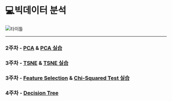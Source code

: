 # 💻빅데이터 분석

![타이틀](https://private-user-images.githubusercontent.com/139729135/428409023-3ac657c6-38ae-4c98-8ed0-582f22976a1b.png?jwt=eyJhbGciOiJIUzI1NiIsInR5cCI6IkpXVCJ9.eyJpc3MiOiJnaXRodWIuY29tIiwiYXVkIjoicmF3LmdpdGh1YnVzZXJjb250ZW50LmNvbSIsImtleSI6ImtleTUiLCJleHAiOjE3NDMzNTA2MzMsIm5iZiI6MTc0MzM1MDMzMywicGF0aCI6Ii8xMzk3MjkxMzUvNDI4NDA5MDIzLTNhYzY1N2M2LTM4YWUtNGM5OC04ZWQwLTU4MmYyMjk3NmExYi5wbmc_WC1BbXotQWxnb3JpdGhtPUFXUzQtSE1BQy1TSEEyNTYmWC1BbXotQ3JlZGVudGlhbD1BS0lBVkNPRFlMU0E1M1BRSzRaQSUyRjIwMjUwMzMwJTJGdXMtZWFzdC0xJTJGczMlMkZhd3M0X3JlcXVlc3QmWC1BbXotRGF0ZT0yMDI1MDMzMFQxNTU4NTNaJlgtQW16LUV4cGlyZXM9MzAwJlgtQW16LVNpZ25hdHVyZT1iODUzNTFmMzk1ZGUxNTU2Zjg1YzJjMDAzOGY4NzMyOWM1ODY3OWJiMGI0ZGVmZWUzZjk1OWZmYTgxYmViYWY0JlgtQW16LVNpZ25lZEhlYWRlcnM9aG9zdCJ9.vbZtGphKOoFbHaIjOIlMshqgDht0HY7N0XsQBsFCzIM)

---

### 2주차 - [PCA](https://github.com/Do-heewan/Big_Data_Analysis/blob/main/2%EC%A3%BC%EC%B0%A8/2%EC%A3%BC%EC%B0%A8%20-%20PCA.md) & [PCA 실습](https://github.com/Do-heewan/Big_Data_Analysis/blob/main/2%EC%A3%BC%EC%B0%A8/PCA.ipynb)
### 3주차 - [TSNE](https://github.com/Do-heewan/Big_Data_Analysis/blob/main/3%EC%A3%BC%EC%B0%A8/3%EC%A3%BC%EC%B0%A8%20-%20TSNE.md) & [TSNE 실습](https://github.com/Do-heewan/Big_Data_Analysis/blob/main/3%EC%A3%BC%EC%B0%A8/TSNE.ipynb)
### 3주차 - [Feature Selection](https://github.com/Do-heewan/Big_Data_Analysis/blob/main/3%EC%A3%BC%EC%B0%A8/3%EC%A3%BC%EC%B0%A8%20(1)%20-%20Feature%20Selection.md) & [Chi-Squared Test 실습](https://github.com/Do-heewan/Big_Data_Analysis/blob/main/3%EC%A3%BC%EC%B0%A8/Chi_Squared_Test.ipynb)
### 4주차 - [Decision Tree]()